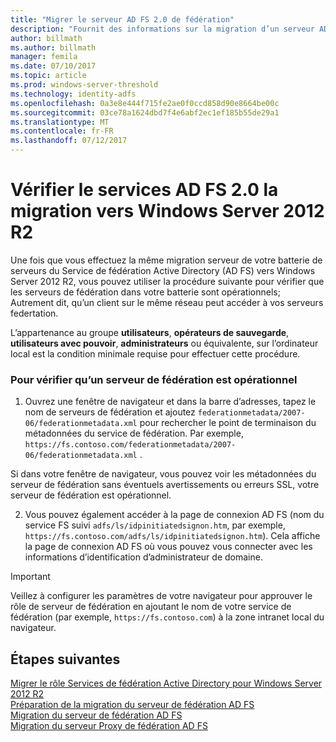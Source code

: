```yaml
---
title: "Migrer le serveur AD FS 2.0 de fédération"
description: "Fournit des informations sur la migration d’un serveur AD FS vers Windows Server 2012 R2."
author: billmath
ms.author: billmath
manager: femila
ms.date: 07/10/2017
ms.topic: article
ms.prod: windows-server-threshold
ms.technology: identity-adfs
ms.openlocfilehash: 0a3e8e444f715fe2ae0f0ccd858d90e8664be00c
ms.sourcegitcommit: 03ce78a1624dbd7f4e6abf2ec1ef185b55de29a1
ms.translationtype: MT
ms.contentlocale: fr-FR
ms.lasthandoff: 07/12/2017
---
```

# <a name="verify-the-ad-fs-20-migration-to-windows-server-2012-r2"></a>Vérifier le services AD FS 2.0 la migration vers Windows Server 2012 R2

Une fois que vous effectuez la même migration serveur de votre batterie de serveurs du Service de fédération Active Directory (AD FS) vers Windows Server 2012 R2, vous pouvez utiliser la procédure suivante pour vérifier que les serveurs de fédération dans votre batterie sont opérationnels; Autrement dit, qu’un client sur le même réseau peut accéder à vos serveurs federtation.  
  
L’appartenance au groupe **utilisateurs**, **opérateurs de sauvegarde**, **utilisateurs avec pouvoir**, **administrateurs** ou équivalente, sur l’ordinateur local est la condition minimale requise pour effectuer cette procédure.
  
### <a name="to-verify-that-a-federation-server-is-operational"></a>Pour vérifier qu’un serveur de fédération est opérationnel  
  
1.  Ouvrez une fenêtre de navigateur et dans la barre d’adresses, tapez le nom de serveurs de fédération et ajoutez `federationmetadata/2007-06/federationmetadata.xml` pour rechercher le point de terminaison du métadonnées du service de fédération. Par exemple, `https://fs.contoso.com/federationmetadata/2007-06/federationmetadata.xml` .  
  
Si dans votre fenêtre de navigateur, vous pouvez voir les métadonnées du serveur de fédération sans éventuels avertissements ou erreurs SSL, votre serveur de fédération est opérationnel.  
  
2.  Vous pouvez également accéder à la page de connexion AD FS (nom du service FS suivi `adfs/ls/idpinitiatedsignon.htm`, par exemple, `https://fs.contoso.com/adfs/ls/idpinitiatedsignon.htm`).  Cela affiche la page de connexion AD FS où vous pouvez vous connecter avec les informations d’identification d’administrateur de domaine.  
  
> [!IMPORTANT]
>  Veillez à configurer les paramètres de votre navigateur pour approuver le rôle de serveur de fédération en ajoutant le nom de votre service de fédération (par exemple, `https://fs.contoso.com`) à la zone intranet local du navigateur.  
  
## <a name="next-steps"></a>Étapes suivantes
 [Migrer le rôle Services de fédération Active Directory pour Windows Server 2012 R2](migrate-ad-fs-service-role-to-windows-server-r2.md)   
 [Préparation de la migration du serveur de fédération AD FS](prepare-migrate-ad-fs-server-r2.md)  
 [Migration du serveur de fédération AD FS](migrate-ad-fs-fed-server-r2.md)   
 [Migration du serveur Proxy de fédération AD FS](migrate-fed-server-proxy-r2.md)   
